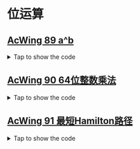 # 位运算

## [AcWing 89 a^b](https://www.acwing.com/problem/content/91/)

<details>
<summary>Tap to show the code</summary>

```
// 乘法快速幂
package main

import (
    "fmt"
)

func main() {
    var a, b, p int64
		
    fmt.Scanf("%d %d %d", &a, &b, &p)
		
    ans := qpow_for_mod(a, b, p)
		
    fmt.Println(ans)
}

// 循环快速幂 取模
func qpow_for_mod(a, n, mod int64) int64 {
    ans := int64(1 % mod)
    for n > 0 {
        if n&1 == 1 { // n的末位为1，用来判断奇偶性
            ans = int64(ans * a % mod)
        }
        a = int64(a * a % mod)
        n >>= 1
    }
    return ans
}
```
</details>

## [AcWing 90 64位整数乘法](https://www.acwing.com/problem/content/92/)
<details>
<summary>Tap to show the code</summary>

```
package main

import (
    "fmt"
)

func main() {
    var a, b, mod int64
    fmt.Scanf("%d\n%d\n%d", &a, &b, &mod)

    fmt.Println(_64multiply(a, b, mod))
}

// 64位数乘法
func _64multiply(a, b, mod int64) (ans int64) {
    for ; b > 0; b >>= 1 {
        if b&1 == 1 {
            ans = (ans + a) % mod
        }
        a = a * 2 % mod
    }
    return
}
```

</details>

## [AcWing 91 最短Hamilton路径](https://www.acwing.com/problem/content/93/)

<details>
<summary>Tap to show the code</summary>

```
package main

import (
    "fmt"
)

const N int = 20
const M int = 1 << N

var f [M][N]int
var weight [N][N]int

var n int

// acwing 91
func main() {
    fmt.Scan(&n)

    for i := 0; i < n; i++ {
        for j := 0; j < n; j++ {
            fmt.Scan(&weight[i][j])
        }
    }

    for i := 0; i < M; i++ {
        for j := 0; j < N; j++ {
            f[i][j] = 1<<32 - 1
        }
    }

    f[1][0] = 0

    for i := 0; i < 1<<n; i++ { // i表示所有的情况
        for j := 0; j < n; j++ { // j表示走到哪一个点
            if i>>j&1 == 1 {
                for k := 0; k < n; k++ { // k表示走到j这个点之前，以k为终点的最短距离
                    if i>>k&1 == 1 {
                        f[i][j] = min_i(f[i][j], f[i-(1<<j)][k]+weight[k][j])
                    }
                }
            }
        }
    }
    fmt.Println(f[(1<<n)-1][n-1])
}

func min_i(a, b int) int {
    if a < b {
        return a
    }
    return b
}
```
</details>

